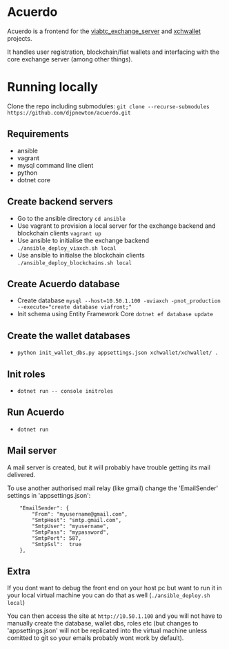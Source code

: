 # Acuerdo
Acuerdo is a frontend for the [viabtc_exchange_server](https://github.com/viabtc/viabtc_exchange_server) and [xchwallet](https://github.com/djpnewton/xchwallet) projects.

It handles user registration, blockchain/fiat wallets and interfacing with the core exchange server (among other things).

# Running locally

Clone the repo including submodules: `git clone --recurse-submodules https://github.com/djpnewton/acuerdo.git`

## Requirements
 - ansible
 - vagrant
 - mysql command line client
 - python
 - dotnet core

## Create backend servers
 - Go to the ansible directory `cd ansible`
 - Use vagrant to provision a local server for the exchange backend and blockchain clients `vagrant up`
 - Use ansible to initialise the exchange backend `./ansible_deploy_viaxch.sh local`
 - Use ansible to initialse the blockchain clients `./ansible_deploy_blockchains.sh local`

## Create Acuerdo database
 - Create database `mysql --host=10.50.1.100 -uviaxch -pnot_production --execute="create database viafront;"`
 - Init schema using Entity Framework Core `dotnet ef database update`

## Create the wallet databases
 - `python init_wallet_dbs.py appsettings.json xchwallet/xchwallet/ .`

## Init roles
 - `dotnet run -- console initroles`

## Run Acuerdo
 - `dotnet run`

## Mail server

A mail server is created, but it will probably have trouble getting its mail delivered.

To use another authorised mail relay (like gmail) change the 'EmailSender' settings in 'appsettings.json':

```
    "EmailSender": {
        "From": "myusername@gmail.com",
        "SmtpHost": "smtp.gmail.com",
        "SmtpUser": "myusername",
        "SmtpPass": "mypassword",
        "SmtpPort": 587,
        "SmtpSsl":  true
    },
```

## Extra

If you dont want to debug the front end on your host pc but want to run it in your local virtual machine you can do that as well (`./ansible_deploy.sh local`)

You can then access the site at `http://10.50.1.100` and you will not have to manually create the database, wallet dbs, roles etc (but changes to 'appsettings.json' will not be replicated into the virtual machine unless comitted to git so your emails probably wont work by default).
